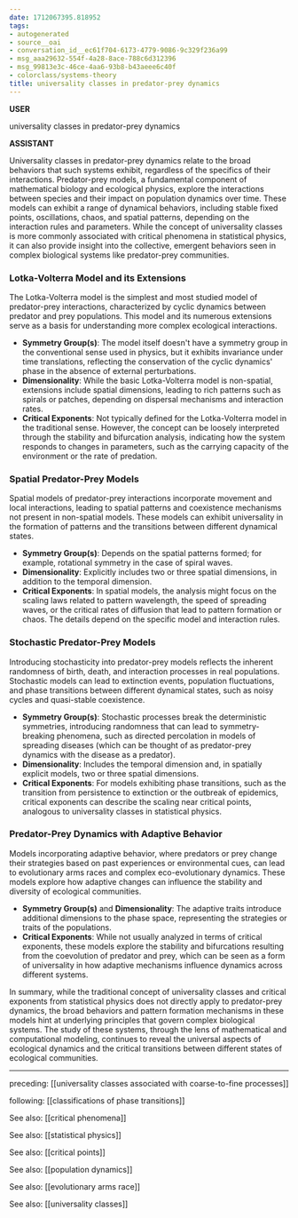 ```yaml
---
date: 1712067395.818952
tags:
- autogenerated
- source__oai
- conversation_id__ec61f704-6173-4779-9086-9c329f236a99
- msg_aaa29632-554f-4a28-8ace-788c6d312396
- msg_99813e3c-46ce-4aa6-93b8-b43aeee6c40f
- colorclass/systems-theory
title: universality classes in predator-prey dynamics
---
```


**USER**

universality classes in predator-prey dynamics


**ASSISTANT**

Universality classes in predator-prey dynamics relate to the broad behaviors that such systems exhibit, regardless of the specifics of their interactions. Predator-prey models, a fundamental component of mathematical biology and ecological physics, explore the interactions between species and their impact on population dynamics over time. These models can exhibit a range of dynamical behaviors, including stable fixed points, oscillations, chaos, and spatial patterns, depending on the interaction rules and parameters. While the concept of universality classes is more commonly associated with critical phenomena in statistical physics, it can also provide insight into the collective, emergent behaviors seen in complex biological systems like predator-prey communities. 

### Lotka-Volterra Model and its Extensions

The Lotka-Volterra model is the simplest and most studied model of predator-prey interactions, characterized by cyclic dynamics between predator and prey populations. This model and its numerous extensions serve as a basis for understanding more complex ecological interactions.

- **Symmetry Group(s)**: The model itself doesn't have a symmetry group in the conventional sense used in physics, but it exhibits invariance under time translations, reflecting the conservation of the cyclic dynamics' phase in the absence of external perturbations.
- **Dimensionality**: While the basic Lotka-Volterra model is non-spatial, extensions include spatial dimensions, leading to rich patterns such as spirals or patches, depending on dispersal mechanisms and interaction rates.
- **Critical Exponents**: Not typically defined for the Lotka-Volterra model in the traditional sense. However, the concept can be loosely interpreted through the stability and bifurcation analysis, indicating how the system responds to changes in parameters, such as the carrying capacity of the environment or the rate of predation.

### Spatial Predator-Prey Models

Spatial models of predator-prey interactions incorporate movement and local interactions, leading to spatial patterns and coexistence mechanisms not present in non-spatial models. These models can exhibit universality in the formation of patterns and the transitions between different dynamical states.

- **Symmetry Group(s)**: Depends on the spatial patterns formed; for example, rotational symmetry in the case of spiral waves.
- **Dimensionality**: Explicitly includes two or three spatial dimensions, in addition to the temporal dimension.
- **Critical Exponents**: In spatial models, the analysis might focus on the scaling laws related to pattern wavelength, the speed of spreading waves, or the critical rates of diffusion that lead to pattern formation or chaos. The details depend on the specific model and interaction rules.

### Stochastic Predator-Prey Models

Introducing stochasticity into predator-prey models reflects the inherent randomness of birth, death, and interaction processes in real populations. Stochastic models can lead to extinction events, population fluctuations, and phase transitions between different dynamical states, such as noisy cycles and quasi-stable coexistence.

- **Symmetry Group(s)**: Stochastic processes break the deterministic symmetries, introducing randomness that can lead to symmetry-breaking phenomena, such as directed percolation in models of spreading diseases (which can be thought of as predator-prey dynamics with the disease as a predator).
- **Dimensionality**: Includes the temporal dimension and, in spatially explicit models, two or three spatial dimensions.
- **Critical Exponents**: For models exhibiting phase transitions, such as the transition from persistence to extinction or the outbreak of epidemics, critical exponents can describe the scaling near critical points, analogous to universality classes in statistical physics.

### Predator-Prey Dynamics with Adaptive Behavior

Models incorporating adaptive behavior, where predators or prey change their strategies based on past experiences or environmental cues, can lead to evolutionary arms races and complex eco-evolutionary dynamics. These models explore how adaptive changes can influence the stability and diversity of ecological communities.

- **Symmetry Group(s)** and **Dimensionality**: The adaptive traits introduce additional dimensions to the phase space, representing the strategies or traits of the populations.
- **Critical Exponents**: While not usually analyzed in terms of critical exponents, these models explore the stability and bifurcations resulting from the coevolution of predator and prey, which can be seen as a form of universality in how adaptive mechanisms influence dynamics across different systems.

In summary, while the traditional concept of universality classes and critical exponents from statistical physics does not directly apply to predator-prey dynamics, the broad behaviors and pattern formation mechanisms in these models hint at underlying principles that govern complex biological systems. The study of these systems, through the lens of mathematical and computational modeling, continues to reveal the universal aspects of ecological dynamics and the critical transitions between different states of ecological communities.


---

preceding: [[universality classes associated with coarse-to-fine processes]]  


following: [[classifications of phase transitions]]

See also: [[critical phenomena]]


See also: [[statistical physics]]


See also: [[critical points]]


See also: [[population dynamics]]


See also: [[evolutionary arms race]]


See also: [[universality classes]]
